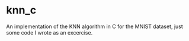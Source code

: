 # knn_c

An implementation of the KNN algorithm in C for the MNIST dataset, just some code I wrote as an excercise.

